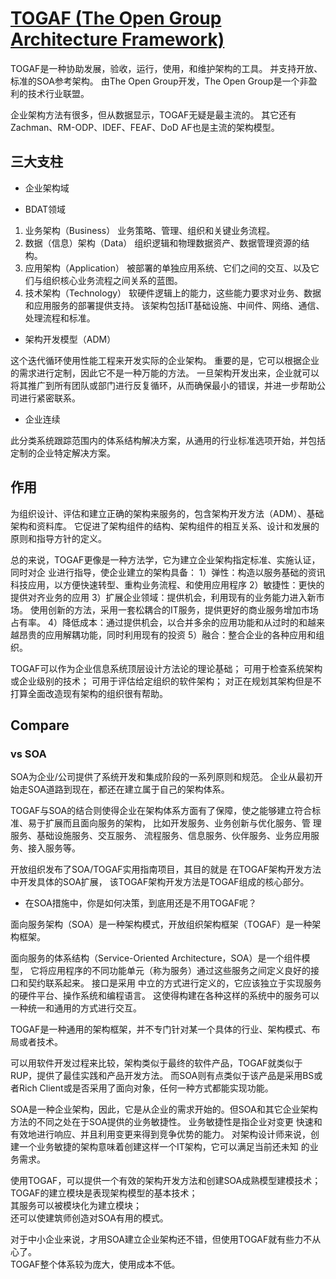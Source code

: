 # [TOGAF (The Open Group Architecture Framework)](https://www.opengroup.org/togaf)

TOGAF是一种协助发展，验收，运行，使用，和维护架构的工具。
并支持开放、标准的SOA参考架构。
由The Open Group开发，The Open Group是一个非盈利的技术行业联盟。

企业架构方法有很多，但从数据显示，TOGAF无疑是最主流的。
其它还有 Zachman、RM-ODP、IDEF、FEAF、DoD AF也是主流的架构模型。

## 三大支柱

* 企业架构域  

* BDAT领域
1. 业务架构（Business） 
    业务策略、管理、组织和关键业务流程。
2. 数据（信息）架构（Data）
    组织逻辑和物理数据资产、数据管理资源的结构。
3. 应用架构（Application）
    被部署的单独应用系统、它们之间的交互、以及它们与组织核心业务流程之间关系的蓝图。
4. 技术架构（Technology）
    软硬件逻辑上的能力，这些能力要求对业务、数据和应用服务的部署提供支持。
    该架构包括IT基础设施、中间件、网络、通信、处理流程和标准。

* 架构开发模型（ADM）

这个迭代循环使用性能工程来开发实际的企业架构。
重要的是，它可以根据企业的需求进行定制，因此它不是一种万能的方法。
一旦架构开发出来，企业就可以将其推广到所有团队或部门进行反复循环，从而确保最小的错误，并进一步帮助公司进行紧密联系。

* 企业连续

此分类系统跟踪范围内的体系结构解决方案，从通用的行业标准选项开始，并包括定制的企业特定解决方案。


## 作用

为组织设计、评估和建立正确的架构来服务的，包含架构开发方法（ADM）、基础架构和资料库。
它促进了架构组件的结构、架构组件的相互关系、设计和发展的原则和指导方针的定义。

总的来说，TOGAF更像是一种方法学，它为建立企业架构指定标准、实施认证，同时对企 业进行指导，使企业建立的架构具备：
1）弹性：构造以服务基础的资讯科技应用，以方便快速转型、重构业务流程、和使用应用程序
2）敏捷性：更快的提供对齐业务的应用
3）扩展企业领域：提供机会，利用现有的业务能力进入新市场。
    使用创新的方法，采用一套松耦合的IT服务，提供更好的商业服务增加市场占有率。
4）降低成本：通过提供机会，以合并多余的应用功能和从过时的和越来越昂贵的应用解耦功能，同时利用现有的投资
5）融合：整合企业的各种应用和组织。

TOGAF可以作为企业信息系统顶层设计方法论的理论基础；
可用于检查系统架构或企业级别的技术；
可用于评估给定组织的软件架构；
对正在规划其架构但是不打算全面改造现有架构的组织很有帮助。

## Compare  

### vs SOA

SOA为企业/公司提供了系统开发和集成阶段的一系列原则和规范。
企业从最初开始走SOA道路到现在，都还在建立属于自己的架构体系。

TOGAF与SOA的结合则使得企业在架构体系方面有了保障，使之能够建立符合标准、易于扩展而且面向服务的架构，
比如开发服务、业务创新与优化服务、管 理服务、基础设施服务、交互服务、
流程服务、信息服务、伙伴服务、业务应用服务、接入服务等。

开放组织发布了SOA/TOGAF实用指南项目，其目的就是 在TOGAF架构开发方法中开发具体的SOA扩展，
该TOGAF架构开发方法是TOGAF组成的核心部分。

* 在SOA措施中，你是如何决策，到底用还是不用TOGAF呢？

面向服务架构（SOA）是一种架构模式，开放组织架构框架（TOGAF）是一种架构框架。

面向服务的体系结构（Service-Oriented Architecture，SOA）是一个组件模型，
它将应用程序的不同功能单元（称为服务）通过这些服务之间定义良好的接口和契约联系起来。
接口是采用 中立的方式进行定义的，它应该独立于实现服务的硬件平台、操作系统和编程语言。
这使得构建在各种这样的系统中的服务可以一种统一和通用的方式进行交互。

TOGAF是一种通用的架构框架，并不专门针对某一个具体的行业、架构模式、布局或者技术。

可以用软件开发过程来比较，架构类似于最终的软件产品，TOGAF就类似于RUP，提供了最佳实践和产品开发方法。
而SOA则有点类似于该产品是采用BS或者Rich Client或是否采用了面向对象，任何一种方式都能实现功能。

SOA是一种企业架构，因此，它是从企业的需求开始的。但SOA和其它企业架构方法的不同之处在于SOA提供的业务敏捷性。
业务敏捷性是指企业对变更 快速和有效地进行响应、并且利用变更来得到竞争优势的能力。
对架构设计师来说，创建一个业务敏捷的架构意味着创建这样一个IT架构，它可以满足当前还未知 的业务需求。

使用TOGAF，可以提供一个有效的架构开发方法和创建SOA成熟模型建模技术；  
TOGAF的建立模块是表现架构模型的基本技术；  
其服务可以被模块化为建立模块；  
还可以使建筑师创造对SOA有用的模式。  

对于中小企业来说，才用SOA建立企业架构还不错，但使用TOGAF就有些力不从心了。  
TOGAF整个体系较为庞大，使用成本不低。  
